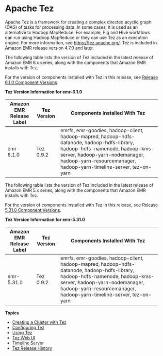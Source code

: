 # Apache Tez<a name="emr-tez"></a>

Apache Tez is a framework for creating a complex directed acyclic graph \(DAG\) of tasks for processing data\. In some cases, it is used as an alternative to Hadoop MapReduce\. For example, Pig and Hive workflows can run using Hadoop MapReduce or they can use Tez as an execution engine\. For more information, see [https://tez\.apache\.org/](https://tez.apache.org/)\. Tez is included in Amazon EMR release version 4\.7\.0 and later\.

The following table lists the version of Tez included in the latest release of Amazon EMR 6\.x series, along with the components that Amazon EMR installs with Tez\.

For the version of components installed with Tez in this release, see [Release 6\.1\.0 Component Versions](emr-release-6x.md#emr-610-release)\.


**Tez Version Information for emr\-6\.1\.0**  

| Amazon EMR Release Label | Tez Version | Components Installed With Tez | 
| --- | --- | --- | 
| emr\-6\.1\.0 | Tez 0\.9\.2 | emrfs, emr\-goodies, hadoop\-client, hadoop\-mapred, hadoop\-hdfs\-datanode, hadoop\-hdfs\-library, hadoop\-hdfs\-namenode, hadoop\-kms\-server, hadoop\-yarn\-nodemanager, hadoop\-yarn\-resourcemanager, hadoop\-yarn\-timeline\-server, tez\-on\-yarn | 

The following table lists the version of Tez included in the latest release of Amazon EMR 5\.x series, along with the components that Amazon EMR installs with Tez\.

For the version of components installed with Tez in this release, see [Release 5\.31\.0 Component Versions](emr-release-5x.md#emr-5310-release)\.


**Tez Version Information for emr\-5\.31\.0**  

| Amazon EMR Release Label | Tez Version | Components Installed With Tez | 
| --- | --- | --- | 
| emr\-5\.31\.0 | Tez 0\.9\.2 | emrfs, emr\-goodies, hadoop\-client, hadoop\-mapred, hadoop\-hdfs\-datanode, hadoop\-hdfs\-library, hadoop\-hdfs\-namenode, hadoop\-kms\-server, hadoop\-yarn\-nodemanager, hadoop\-yarn\-resourcemanager, hadoop\-yarn\-timeline\-server, tez\-on\-yarn | 

**Topics**
+ [Creating a Cluster with Tez](tez-create-cluster.md)
+ [Configuring Tez](tez-configure.md)
+ [Using Tez](tez-using.md)
+ [Tez Web UI](tez-web-ui.md)
+ [Timeline Server](tez-timeline-server.md)
+ [Tez Release History](Tez-release-history.md)
